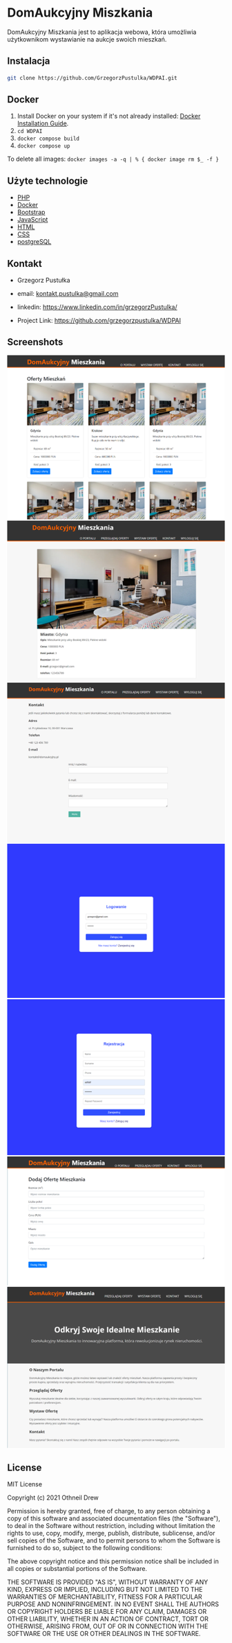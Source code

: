 # DomAukcyjny Miszkania

DomAukcyjny Miszkania jest to aplikacja webowa, która umożliwia użytkownikom wystawianie na aukcje swoich mieszkań.

## Instalacja

   ```sh
   git clone https://github.com/GrzegorzPustulka/WDPAI.git  
   ```

## Docker

1. Install Docker on your system if it's not already installed: [Docker Installation Guide](https://docs.docker.com/get-docker/).
2. ```cd WDPAI```
3. ```docker compose build```
4. ```docker compose up```

To delete all images: ```docker images -a -q | % { docker image rm $_ -f }```


## Użyte technologie

- [PHP](https://www.php.net/)
- [Docker](https://www.docker.com/)
- [Bootstrap](https://getbootstrap.com/)
- [JavaScript](https://www.javascript.com/)
- [HTML](https://html.com/)
- [CSS](https://www.w3.org/Style/CSS/Overview.en.html)
- [postgreSQL](https://www.postgresql.org/)


## Kontakt

- Grzegorz Pustułka

- email: kontakt.pustulka@gmail.com

- linkedin: https://www.linkedin.com/in/grzegorzPustulka/
- Project Link: https://github.com/grzegorzpustulka/WDPAI


## Screenshots

![offers](./screenshots/offers.png)
![offer](./screenshots/offer.png)
![contact](./screenshots/contact.png)
![login](./screenshots/login.png)
![register](./screenshots/rejestracja.png)
![addOffer](./screenshots/insert.png)
![about](./screenshots/about.png)


## License

MIT License

Copyright (c) 2021 Othneil Drew

Permission is hereby granted, free of charge, to any person obtaining a copy
of this software and associated documentation files (the "Software"), to deal
in the Software without restriction, including without limitation the rights
to use, copy, modify, merge, publish, distribute, sublicense, and/or sell
copies of the Software, and to permit persons to whom the Software is
furnished to do so, subject to the following conditions:

The above copyright notice and this permission notice shall be included in all
copies or substantial portions of the Software.

THE SOFTWARE IS PROVIDED "AS IS", WITHOUT WARRANTY OF ANY KIND, EXPRESS OR
IMPLIED, INCLUDING BUT NOT LIMITED TO THE WARRANTIES OF MERCHANTABILITY,
FITNESS FOR A PARTICULAR PURPOSE AND NONINFRINGEMENT. IN NO EVENT SHALL THE
AUTHORS OR COPYRIGHT HOLDERS BE LIABLE FOR ANY CLAIM, DAMAGES OR OTHER
LIABILITY, WHETHER IN AN ACTION OF CONTRACT, TORT OR OTHERWISE, ARISING FROM,
OUT OF OR IN CONNECTION WITH THE SOFTWARE OR THE USE OR OTHER DEALINGS IN THE
SOFTWARE.
